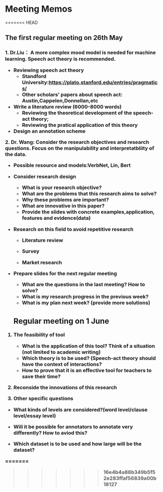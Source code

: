 # Meeting Memos

<<<<<<< HEAD
<h2> The first regular meeting on 26th May
  <h3>
    1. Dr.Liu： A more complex mood model is needed for machine learning. Speech act theory is recommended. 

- **Reviewing speech act theory** 
  - Standford University:https://plato.stanford.edu/entries/pragmatics/
  - Other scholars' papers about speech act: Austin,Cappelen,Donnellan,etc
- **Write a literature review (6000-8000 words)**
  - Reviewing the theoretical development of the speech-act theory;
  - Reviewing the pratical application of this theory
- **Design an annotation scheme**



**2. Dr. Wang: Consider the research objectives and research questions. Focus on the manipulability and interpretatbliity of the data.**

- **Possible resource and models:VerbNet, Lin, Bert**

- **Consider research design**

  - What is your research objective?
  - What are the problems that this research aims to solve?
  - Why these problems are important?
  - What are innovative in this paper?
  - Provide the slides with concrete examples,application, features and evidence(data) 

- **Research on this field to avoid repetitive research**

  - Literature review

  - Survey

  - Market research

- **Prepare slides for the next regular meeting**

    - What are the questions in the last meeting? How to solve? 
    -  What is my research progress in the previous week? 
    - What is my plan next week? (provide more solutions)
    

    <h2> Regular meeting on 1 June
1. **The feasibility of tool**
   - What is the application of this tool? Think of a situation (not limited to academic writing)
   - Which theory is to be used? (Speech-act theory should have the context of interactions?
   - How to prove that it is an effective tool for teachers to save their time?

 

2. **Reconside the innovations of this research**

3. **Other specific questions**

- What kinds of levels are considered?(word level/clause level/essay level)

- Will it be possible for annotators to annotate very differently? How to aviod this?

- Which dataset is to be used and how large will be the dataset?



=======
>>>>>>> 16e4b4a88b349b5f52e283ffaf56839a00b18127






  ​    

​    


​    

  

 











